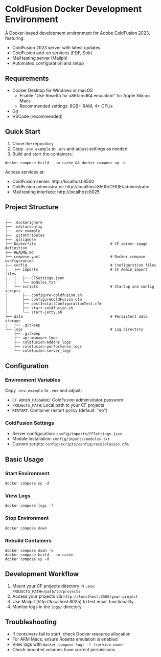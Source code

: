 # ColdFusion Docker Development Environment

A Docker-based development environment for Adobe ColdFusion 2023, featuring:
- ColdFusion 2023 server with latest updates
- ColdFusion add-on services (PDF, Solr)
- Mail testing server (Mailpit)
- Automated configuration and setup

## Requirements

- Docker Desktop for Windows or macOS
  - Enable "Use Rosetta for x86/amd64 emulation" for Apple Silicon Macs
  - Recommended settings: 8GB+ RAM, 4+ CPUs
- Git
- VSCode (recommended)

## Quick Start

1. Clone the repository
2. Copy `.env.example` to `.env` and adjust settings as needed
3. Build and start the containers:
```shell
docker compose build --no-cache && docker compose up -d
```

Access services at:
- ColdFusion server: http://localhost:8500
- ColdFusion administrator: http://localhost:8500/CFIDE/administrator
- Mail testing interface: http://localhost:8025

## Project Structure

```
.
├── .dockerignore
├── .editorconfig
├── .env.example
├── .gitattributes
├── .gitignore
├── Dockerfile                                  # CF server image definition
├── README.md
├── compose.yaml                                # Docker compose configuration
├── config                                      # Configuration files
│   ├── imports                                 # CF Admin import files
│   │   ├── CFSettings.json
│   │   └── modules.txt
│   └── scripts                                 # Startup and config scripts
│       ├── configure-coldfusion.sh
│       ├── configureColdFusion.cfm
│       ├── postInstallConfigurationTest.cfm
│       ├── start-coldfusion.sh
│       └── start-jetty.sh
├── data                                        # Persistent data storage
│   └── .gitkeep
└── logs                                        # Log directory
    ├── .gitkeep
    ├── api-manager_logs
    ├── coldfusion-addons_logs
    ├── coldfusion-performance_logs
    └── coldfusion-server_logs
```

## Configuration

### Environment Variables

Copy `.env.example` to `.env` and adjust:
- `CF_ADMIN_PASSWORD`: ColdFusion administrator password
- `PROJECTS_PATH`: Local path to your CF projects
- `RESTART`: Container restart policy (default: "no")

### ColdFusion Settings

- Server configuration: `config/imports/CFSettings.json`
- Module installation: `config/imports/modules.txt`
- Custom scripts: `config/scripts/configureColdFusion.cfm`

## Basic Usage

### Start Environment
```shell
docker compose up -d
```

### View Logs
```shell
docker compose logs -f
```

### Stop Environment
```shell
docker compose down
```

### Rebuild Containers
```shell
docker compose down -v
docker compose build --no-cache
docker compose up -d
```

## Development Workflow

1. Mount your CF projects directory in `.env`: `PROJECTS_PATH=/path/to/projects`
2. Access your projects via `http://localhost:8500/your-project`
3. Use Mailpit (http://localhost:8025) to test email functionality
4. Monitor logs in the `logs/` directory

## Troubleshooting

- If containers fail to start, check Docker resource allocation
- For ARM Macs, ensure Rosetta emulation is enabled
- View logs with `docker compose logs -f [service-name]`
- Check mounted volumes have correct permissions